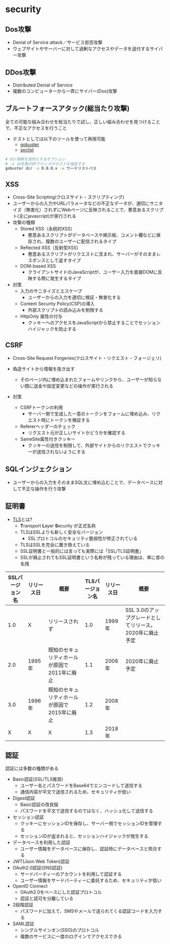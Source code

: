 # security

## Dos攻撃

- Denial of Service attack／サービス拒否攻撃
- ウェブサイトやサーバーに対して過剰なアクセスやデータを送付するサイバー攻撃

## DDos攻撃

- Distributed Denial of Service
- 複数のコンピューターから一斉にサイバー(Dos)攻撃

## ブルートフォースアタック(総当たり攻撃)

全ての可能な組み合わせを総当たりで試し、正しい組み合わせを見つけることで、不正なアクセスを行うこと

- テストとしては以下のツールを使って再現可能
  - [gobuster](https://github.com/OJ/gobuster/pkgs/container/gobuster)
  - [seclist](https://github.com/danielmiessler/SecLists/tree/master)

```sh
# dir探索を目的とするオプション
# -u は任意のIPアドレスやホストを指定する
gobuster dir -u 0.0.0.x -w ワードリストパス
```

## XSS

- Cross-Site Scripting(クロスサイト・スクリプティング)
- ユーザーからの入力やURLパラメータなどの不正なデータが、適切にサニタイズ（無害化）されずにWebページに反映されることで、悪意あるスクリプト(主にjavascript)が実行される
- 攻撃の種類
  - Stored XSS（永続的XSS）
    - 悪意あるスクリプトがデータベースや掲示板、コメント欄などに保存され、複数のユーザーに配信されるタイプ
  - Reflected XSS（反射型XSS）
    - 悪意あるスクリプトがリクエストに含まれ、サーバーがそのままレスポンスとして返すタイプ
  - DOM-based XSS
    - クライアントサイドのJavaScriptが、ユーザー入力を直接DOMに反映する際に発生するタイプ
- 対策
  - 入力のサニタイズとエスケープ
    - ユーザーからの入力を適切に検証・無害化する
  - Content Security Policy(CSP)の導入
    - 外部スクリプトの読み込みを制限する
  - HttpOnly 属性の付与
    - クッキーへのアクセスをJavaScriptから禁止することでセッションハイジャックを防止する

## CSRF

- Cross-Site Request Forgeries(クロスサイト・リクエスト・フォージェリ)
- 偽造サイトから情報を抜き出す
  - そのページ内に埋め込まれたフォームやリンクから、ユーザーが知らない間に送金や設定変更などの操作が実行される

- 対策
  - CSRFトークンの利用
    - サーバー側で生成した一意のトークンをフォームに埋め込み、リクエスト時にトークンを検証する
  - Refererヘッダーのチェック
    - リクエスト元が正しいサイトかどうかを確認する
  - SameSite属性付きクッキー
    - クッキーの送信を制限して、外部サイトからのリクエストでクッキーが送信されないようにする

## SQLインジェクション

- ユーザーからの入力をそのままSQL文に埋め込むことで、データベースに対して不正な操作を行う攻撃

## 証明書

- [TLS](https://kinsta.com/jp/knowledgebase/tls-vs-ssl/)とは?
  - **T**ransport **L**ayer **S**ecurity が正式名称
  - TLSはSSLよりも新しく安全なバージョン
    - SSLプロトコルのセキュリティ脆弱性が修正されている
  - TLSはSSLを完全に置き換えている
  - SSL証明書と一般的には言っても実際には「SSL/TLS証明書」
  - SSLが廃止されてもSSL証明書という名称が残っている理由は、単に昔の名残

| SSLバージョン名 | リリース日 | 概要 | TLSバージョン名 | リリース日 | 概要 |
|-|-|-|-|-|-|
| 1.0 | X | リリースされず | 1.0 | 1999年 | SSL 3.0のアップグレードとしてリリース。2020年に廃止予定 |
| 2.0 | 1995年 | 既知のセキュリティホールが原因で2011年に廃止 | 1.1 | 2006年 | 2020年に廃止予定 |
| 3.0 | 1996年 | 既知のセキュリティホールが原因で2015年に廃止 | 1.2 | 2008年 |  |
| X | X | X | 1.3 | 2018年 |  |

## 認証

認証には多数の種類がある

- Basic認証(SSL/TLS推奨)
  - ユーザー名とパスワードをBase64でエンコードして送信する
  - 通信内容が平文で送信されるため、セキュリティが低い
- Digest認証
  - Basic認証の改良版
  - パスワードを平文で送信するのではなく、ハッシュ化して送信する
- セッション認証
  - クッキーにセッションIDを保存し、サーバー側でセッションIDを管理する
  - セッションIDが盗まれると、セッションハイジャックが発生する
- データベースを利用した認証
  - ユーザー情報をデータベースに保存し、認証時にデータベースと照合する
- JWT(Json Web Token)認証
- OAuth2.0認証(SNS認証)
  - サードパーティーのアカウントを利用して認証する
  - ユーザー情報をサードパーティーに委託するため、セキュリティが低い
- OpenID Connect
  - OAuth2.0をベースにした認証プロトコル
  - 認証と認可を分離している
- 2段階認証
  - パスワードに加えて、SMSやメールで送られてくる認証コードを入力する
- SAML認証
  - シングルサインオン(SSO)のプロトコル
  - 複数のサービスに一度のログインでアクセスできる
